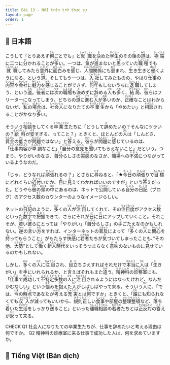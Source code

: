 ```yaml
---
title: Bài 13 - Nỗi trăn trở thực sự
layout: page
order: 1
---
```


## 📖 日本語
こうして「とりあえず<ruby>何<rt>なん</rt></ruby>ごとでも」と<ruby>就職<rt>しゅうしょく</rt></ruby>を<ruby>決<rt>き</rt></ruby>めた<ruby>学生<rt>がくせい</rt></ruby>のその<ruby>後<rt>ご</rt></ruby>の<ruby>道<rt>みち</rt></ruby>は、<ruby>極端<rt>きょくたん</rt></ruby>に二つに<ruby>分<rt>わ</rt></ruby>かれることが<ruby>多<rt>おお</rt></ruby>い。一つは、<ruby>気<rt>き</rt></ruby>が<ruby>進<rt>すす</rt></ruby>まないと<ruby>思<rt>おも</rt></ruby>っていた<ruby>職種<rt>しょくしゅ</rt></ruby>でも<ruby>就職<rt>しゅうしょく</rt></ruby>してみたら<ruby>意外<rt>いがい</rt></ruby>に<ruby>面白<rt>おもしろ</rt></ruby>みを<ruby>感<rt>かん</rt></ruby>じ、<ruby>人間関係<rt>にんげんかんけい</rt></ruby>にも<ruby>恵<rt>めぐ</rt></ruby>まれ、<ruby>生<rt>い</rt></ruby>き<ruby>生<rt>い</rt></ruby>きと<ruby>働<rt>はたら</rt></ruby>くようになる、という<ruby>道<rt>みち</rt></ruby>。そしてもう一つは、<ruby>入社<rt>にゅうしゃ</rt></ruby>してみたものの、やはり<ruby>仕事<rt>しごと</rt></ruby>の<ruby>内容<rt>ないよう</rt></ruby>や<ruby>会社<rt>かいしゃ</rt></ruby>に<ruby>魅力<rt>みりょく</rt></ruby>を<ruby>感<rt>かん</rt></ruby>じることができず、<ruby>何年<rt>なんねん</rt></ruby>もしないうちに<ruby>退職<rt>たいしょく</rt></ruby>してしまう、という<ruby>道<rt>みち</rt></ruby>。<ruby>後者<rt>こうしゃ</rt></ruby>には<ruby>次<rt>つぎ</rt></ruby>の<ruby>職場<rt>しょくば</rt></ruby>も<ruby>決<rt>き</rt></ruby>めずに<ruby>辞<rt>や</rt></ruby>める<ruby>人<rt>ひと</rt></ruby>も<ruby>多<rt>おお</rt></ruby>く、<ruby>結局<rt>けっきょく</rt></ruby>、<ruby>彼<rt>かれ</rt></ruby>らはフリーターになってしまう。どちらの<ruby>道<rt>みち</rt></ruby>に<ruby>進<rt>すす</rt></ruby>む<ruby>人<rt>ひと</rt></ruby>が<ruby>多<rt>おお</rt></ruby>いのか、<ruby>正確<rt>せいかく</rt></ruby>なことはわからないが、<ruby>私<rt>わたし</rt></ruby>の<ruby>場合<rt>ばあい</rt></ruby>は、<ruby>社会人<rt>しゃかいじん</rt></ruby>になりたての<ruby>卒業生<rt>そつぎょうせい</rt></ruby>から「やめたい」と<ruby>相談<rt>そうだん</rt></ruby>されることがかなり<ruby>多<rt>おお</rt></ruby>い。

そういう<ruby>相談<rt>そうだん</rt></ruby>をしてくる<ruby>卒業生<rt>そつぎょうせい</rt></ruby>たちに「どうして<ruby>辞<rt>や</rt></ruby>めたいの？そんなにツラいの？<ruby>給料<rt>きゅうりょう</rt></ruby>が<ruby>安<rt>やす</rt></ruby>すぎる、ってこと？」ときくと、ほとんどの<ruby>人<rt>ひと</rt></ruby>は「しんどさ、<ruby>賃金<rt>ちんぎん</rt></ruby>の<ruby>低<rt>ひく</rt></ruby>さが<ruby>問題<rt>もんだい</rt></ruby>ではない」と<ruby>答<rt>こた</rt></ruby>える。<ruby>彼<rt>かれ</rt></ruby>らが<ruby>問題<rt>もんだい</rt></ruby>に<ruby>感<rt>かん</rt></ruby>じているのは、「<ruby>仕事内容<rt>しごとのないよう</rt></ruby>が<ruby>単調<rt>たんちょう</rt></ruby>なこと」「<ruby>自分<rt>じぶん</rt></ruby>の<ruby>意見<rt>いけん</rt></ruby>を<ruby>聞<rt>き</rt></ruby>いてもらえないこと」だという。つまり、やりがいのなさ、<ruby>自分<rt>じぶん</rt></ruby>らしさの<ruby>実感<rt>じっかん</rt></ruby>のなさが、<ruby>職場<rt>しょくば</rt></ruby>への<ruby>不満<rt>ふまん</rt></ruby>につながっているようなのだ。

「じゃ、どうなれば<ruby>頑張<rt>がんば</rt></ruby>れるの？」とさらに<ruby>尋<rt>たず</rt></ruby>ねると、「★<ruby>今日<rt>きょう</rt></ruby>の<ruby>頑張<rt>がんば</rt></ruby>りで<ruby>目標<rt>もくひょう</rt></ruby>にどれぐらい<ruby>近付<rt>ちかづ</rt></ruby>いたか、<ruby>目<rt>め</rt></ruby>に<ruby>見<rt>み</rt></ruby>えてわかればいいのですが」という<ruby>答<rt>こた</rt></ruby>えだった。どうやら<ruby>彼<rt>かれ</rt></ruby>の<ruby>頭<rt>あたま</rt></ruby>の<ruby>中<rt>なか</rt></ruby>にあるのは、ネットで<ruby>公開<rt>こうかい</rt></ruby>している<ruby>自分<rt>じぶん</rt></ruby>の<ruby>日記<rt>にっき</rt></ruby>（ブログ）のアクセス<ruby>数<rt>すう</rt></ruby>のカウンターのようなイメージらしい。

ネットの<ruby>日記<rt>にっき</rt></ruby>のように、<ruby>多<rt>おお</rt></ruby>くの<ruby>人<rt>ひと</rt></ruby>が<ruby>注目<rt>ちゅうもく</rt></ruby>してくれて、その<ruby>注目度<rt>ちゅうもくど</rt></ruby>がアクセス<ruby>数<rt>すう</rt></ruby>といった<ruby>数字<rt>すうじ</rt></ruby>で<ruby>把握<rt>はあく</rt></ruby>できて、さらにそれが<ruby>日<rt>ひ</rt></ruby>に<ruby>日<rt>ひ</rt></ruby>にアップしていくこと。それこそが、<ruby>若<rt>わか</rt></ruby>い<ruby>彼<rt>かれ</rt></ruby>らにとっては「やりがい」「<ruby>自分<rt>じぶん</rt></ruby>らしさ」の<ruby>手<rt>て</rt></ruby>ごたえなのかもしれない。<ruby>逆<rt>ぎゃく</rt></ruby>の<ruby>言<rt>い</rt></ruby>い<ruby>方<rt>かた</rt></ruby>をすれば、インターネットの<ruby>普及<rt>ふきゅう</rt></ruby>によって「<ruby>多<rt>おお</rt></ruby>くの<ruby>人<rt>ひと</rt></ruby>に<ruby>関心<rt>かんしん</rt></ruby>を<ruby>持<rt>も</rt></ruby>ってもらうこと」がもたらす<ruby>快感<rt>かいかん</rt></ruby>に<ruby>若者<rt>わかもの</rt></ruby>たちが<ruby>気<rt>き</rt></ruby>づいてしまったことも、”その他、<ruby>大勢<rt>おおぜい</rt></ruby>”として<ruby>働<rt>はたら</rt></ruby>く<ruby>新人<rt>しんじん</rt></ruby><ruby>時代<rt>じだい</rt></ruby>をいっそうつまらなく<ruby>意味<rt>いみ</rt></ruby>のないものに<ruby>見<rt>み</rt></ruby>せているのかもしれない。

しかし、<ruby>多<rt>おお</rt></ruby>くの<ruby>人<rt>ひと</rt></ruby>に<ruby>注目<rt>ちゅうもく</rt></ruby>され、<ruby>目立<rt>めだ</rt></ruby>ちさえすればそれだけで<ruby>本当<rt>ほんとう</rt></ruby>に<ruby>人<rt>ひと</rt></ruby>は「<ruby>生<rt>い</rt></ruby>きがい」を<ruby>手<rt>て</rt></ruby>にいれられるか、と<ruby>言<rt>い</rt></ruby>えばそれもまた<ruby>違<rt>ちが</rt></ruby>う。<ruby>精神科<rt>せいしんか</rt></ruby>の<ruby>診察室<rt>しんさつしつ</rt></ruby>にも、「<ruby>仕事<rt>しごと</rt></ruby>で<ruby>成功<rt>せいこう</rt></ruby>して<ruby>不特定多数<rt>ふとくていたすう</rt></ruby>の<ruby>人<rt>ひと</rt></ruby>に<ruby>注目<rt>ちゅうもく</rt></ruby>されるようにはなったけれど、なんだかむなしい」という<ruby>悩<rt>なや</rt></ruby>みを<ruby>抱<rt>かか</rt></ruby>えた<ruby>人<rt>ひと</rt></ruby>がしばしばやって<ruby>来<rt>く</rt></ruby>る。そういう<ruby>人<rt>ひと</rt></ruby>に、「では、<ruby>今<rt>いま</rt></ruby>の<ruby>時点<rt>じてん</rt></ruby>であなたが<ruby>考<rt>かんが</rt></ruby>える<ruby>充実<rt>じゅうじつ</rt></ruby>とは<ruby>何<rt>なん</rt></ruby>ですか」ときくと、「<ruby>誰<rt>だれ</rt></ruby>にも<ruby>知<rt>し</rt></ruby>られなくても<ruby>収入<rt>しゅうにゅう</rt></ruby>が<ruby>減<rt>へ</rt></ruby>ってもいいから、<ruby>規則正<rt>きそくただ</rt></ruby>しい<ruby>食事<rt>しょくじ</rt></ruby>や<ruby>部屋<rt>へや</rt></ruby>の<ruby>整理整頓<rt>せいりせいとん</rt></ruby>など、<ruby>落<rt>お</rt></ruby>ち<ruby>着<rt>つ</rt></ruby>いた<ruby>生活<rt>せいかつ</rt></ruby>をしっかり<ruby>送<rt>おく</rt></ruby>ること」といった<ruby>離職相談<rt>りしょくそうだん</rt></ruby>の<ruby>若者<rt>わかもの</rt></ruby>たちとは<ruby>正反対<rt>せいはんたい</rt></ruby>の<ruby>答<rt>こた</rt></ruby>えが<ruby>返<rt>かえ</rt></ruby>って<ruby>来<rt>く</rt></ruby>る。

CHECK
Q1 社会人になりたての卒業生たちが、仕事を辞めたいと考える理由は何ですか。
Q2 精神科の診療室に来る仕事で成功した人は、何を求めていますか。
## 📘 Tiếng Việt (Bản dịch)
